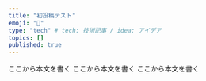 ```yaml
---
title: "初投稿テスト"
emoji: "🦔"
type: "tech" # tech: 技術記事 / idea: アイデア
topics: []
published: true
---
```


ここから本文を書く
ここから本文を書く
ここから本文を書く
